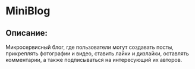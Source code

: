 # MiniBlog

## Описание:

Микросервисный блог, где пользователи могут создавать посты,
прикреплять фотографии и видео,
ставить лайки и дизлайки, оставлять комментарии, а также подписываться на интересующий их авторов.